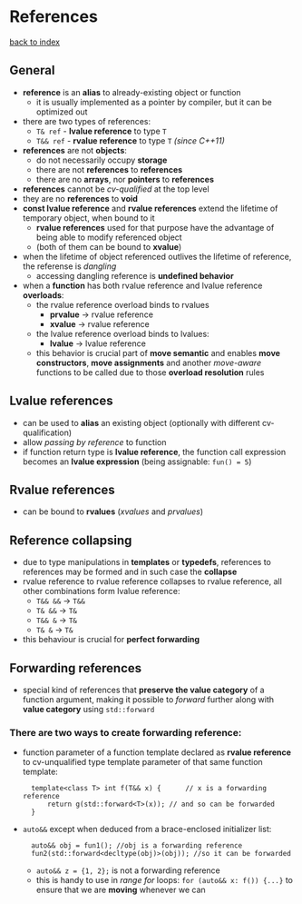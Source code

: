 # References
[back to index](./INDEX.md)
## General
- **reference** is an **alias** to already-existing object or function
  - it is usually implemented as a pointer by compiler, but it can be optimized out
- there are two types of references:
  - `T& ref` - **lvalue reference** to type `T`
  - `T&& ref` - **rvalue reference** to type `T` *(since C++11)*
- **references** are not **objects**:
  -  do not necessarily occupy **storage**
  -  there are not **references** to **references**
  -  there are no **arrays**, nor **pointers** to **references**
- **references** cannot be *cv-qualified* at the top level
-  they are no **references** to **void**
-  **const lvalue reference** and **rvalue references** extend the lifetime of temporary object, when bound to it
   -  **rvalue references** used for that purpose have the advantage of being able to modify referenced object
   -  (both of them can be bound to **xvalue**)
- when the lifetime of object referenced outlives the lifetime of reference, the referense is *dangling*
  - accessing dangling reference is **undefined behavior**
- when a **function** has both rvalue reference and lvalue reference **overloads**:
  - the rvalue reference overload binds to rvalues
    - **prvalue** -> rvalue reference
    - **xvalue** -> rvalue reference
  - the lvalue reference overload binds to lvalues:
    - **lvalue** -> lvalue reference
  - this behavior is crucial part of **move semantic** and enables **move constructors**, **move assignments** and another *move-aware* functions to be called due to those **overload resolution** rules


## Lvalue references
- can be used to **alias** an existing object (optionally with different cv-qualification)
- allow *passing by reference* to function
- if function return type is **lvalue reference**, the function call expression becomes an **lvalue expression** (being assignable: `fun() = 5`)

## Rvalue references
- can be bound to **rvalues** (*xvalues* and *prvalues*) 

## Reference collapsing
- due to type manipulations in **templates** or **typedefs**, references to references may be formed and in such case the **collapse**
-  rvalue reference to rvalue reference collapses to rvalue reference, all other combinations form lvalue reference:
   -  `T&& &&` -> `T&&`
   -  `T& &&` -> `T&`
   -  `T&& &` -> `T&`
   -  `T& &` -> `T&`
-  this behaviour is crucial for **perfect forwarding**


## Forwarding references
- special kind of references that **preserve the value category** of a function argument, making it possible to *forward* further along with **value category** using `std::forward`
### There are two ways to create forwarding reference:
- function parameter of a function template declared as **rvalue reference** to cv-unqualified type template parameter of that same function template:

        template<class T> int f(T&& x) {      // x is a forwarding reference
            return g(std::forward<T>(x)); // and so can be forwarded
        }

- `auto&&` except when deduced from a brace-enclosed initializer list:
  
        auto&& obj = fun1(); //obj is a forwarding reference
        fun2(std::forward<decltype(obj)>(obj)); //so it can be forwarded
    
    - `auto&& z = {1, 2};` is not a forwarding reference
    - this is handy to use in *range for* loops: `for (auto&& x: f()) {...}` to ensure that we are **moving** whenever we can